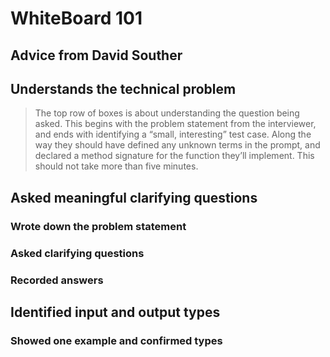 # WhiteBoard 101

## Advice from David Souther

## Understands the technical problem

> The top row of boxes is about understanding the question being asked. This begins with the problem statement from the interviewer, and ends with identifying a “small, interesting” test case. Along the way they should have defined any unknown terms in the prompt, and declared a method signature for the function they’ll implement. This should not take more than five minutes.

## Asked meaningful clarifying questions

### Wrote down the problem statement

### Asked clarifying questions

### Recorded answers

## Identified input and output types

### Showed one example and confirmed types